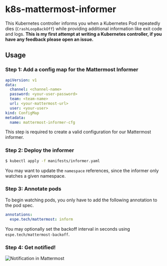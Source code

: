 # k8s-mattermost-informer

This Kubernetes controller informs you when a Kubernetes Pod repeatedly dies (`CrashLoopBackOff`) while providing additional information like exit code and logs. **This is my first attempt at writing a Kubernetes controller, if you have any feedback please open an issue.**

## Usage

### Step 1: Add a config map for the Mattermost Informer
```yaml
apiVersion: v1
data:
  channel: <channel-name>
  password: <your-user-password>
  team: <team-name>
  url: <your-mattermost-url>
  user: <your-user>
kind: ConfigMap
metadata:
  name: mattermost-informer-cfg
```

This step is required to create a valid configuration for our Mattermost informer.

### Step 2: Deploy the informer
```bash
$ kubectl apply -f manifests/informer.yaml
```

You may want to update the `namespace` references, since the informer only watches a given namespace.

### Step 3: Annotate pods
To begin watching pods, you only have to add the following annotation to the pod spec.

```yaml
annotations:
  espe.tech/mattermost: inform
```

You may optionally set the backoff interval in seconds using `espe.tech/mattermost-backoff`.

### Step 4: Get notified!

![Notification in Mattermost](https://i.imgur.com/BzJnaRr.png)